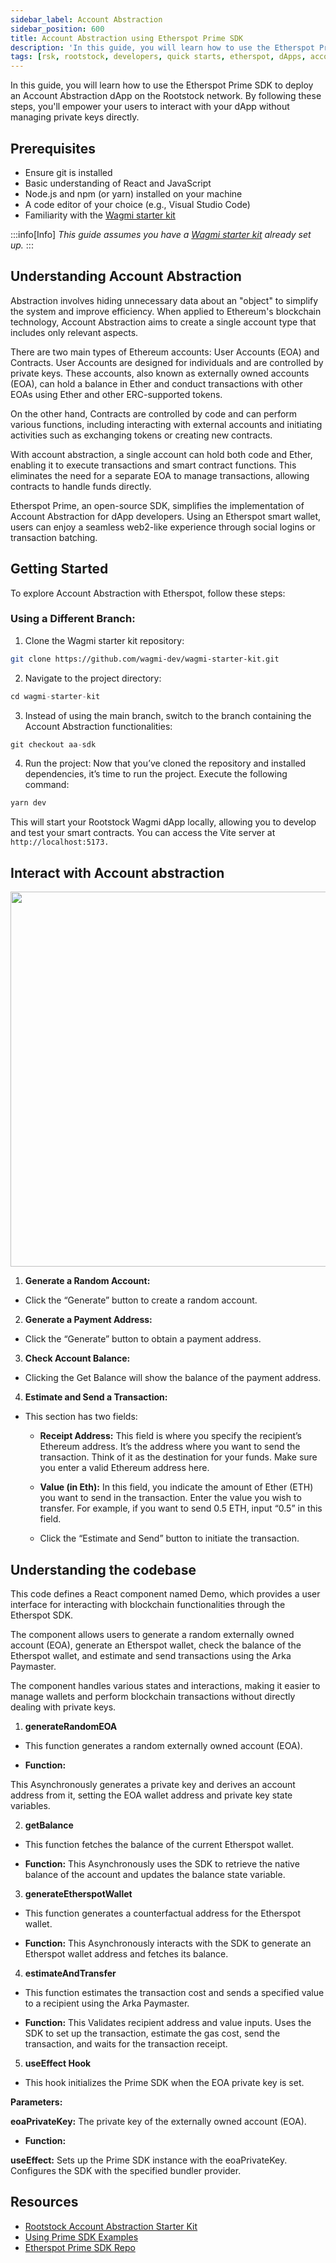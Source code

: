```yaml
---
sidebar_label: Account Abstraction
sidebar_position: 600
title: Account Abstraction using Etherspot Prime SDK
description: 'In this guide, you will learn how to use the Etherspot Prime SDK to deploy an Account Abstraction dApp on the Rootstock network. By following these steps, you will empower your users to interact with your dApp without managing private keys directly.'
tags: [rsk, rootstock, developers, quick starts, etherspot, dApps, account abstraction]
---
```


In this guide, you will learn how to use the Etherspot Prime SDK to deploy an Account Abstraction dApp on the Rootstock network. 
By following these steps, you'll empower your users to interact with your dApp without managing private keys directly.

## Prerequisites

- Ensure git is installed
- Basic understanding of React and JavaScript
- Node.js and npm (or yarn) installed on your machine
- A code editor of your choice (e.g., Visual Studio Code)
- Familiarity with the [Wagmi starter kit](https://github.com/rsksmart/rsk-wagmi-starter-kit/tree/aa-sdk)

:::info[Info]
*This guide assumes you have a [Wagmi starter kit](https://github.com/rsksmart/rsk-wagmi-starter-kit/tree/aa-sdk) already set up.*
:::

## Understanding Account Abstraction

Abstraction involves hiding unnecessary data about an "object" to simplify the system and improve efficiency. When applied to Ethereum's blockchain technology, Account Abstraction aims to create a single account type that includes only relevant aspects.

There are two main types of Ethereum accounts: User Accounts (EOA) and Contracts. User Accounts are designed for individuals and are controlled by private keys. These accounts, also known as externally owned accounts (EOA), can hold a balance in Ether and conduct transactions with other EOAs using Ether and other ERC-supported tokens.

On the other hand, Contracts are controlled by code and can perform various functions, including interacting with external accounts and initiating activities such as exchanging tokens or creating new contracts.

With account abstraction, a single account can hold both code and Ether, enabling it to execute transactions and smart contract functions. This eliminates the need for a separate EOA to manage transactions, allowing contracts to handle funds directly.

Etherspot Prime, an open-source SDK, simplifies the implementation of Account Abstraction for dApp developers. Using an Etherspot smart wallet, users can enjoy a seamless web2-like experience through social logins or transaction batching.

## Getting Started

To explore Account Abstraction with Etherspot, follow these steps:

### Using a Different Branch:

1. Clone the Wagmi starter kit repository:

```sh
git clone https://github.com/wagmi-dev/wagmi-starter-kit.git
```

2. Navigate to the project directory:

```javascript
cd wagmi-starter-kit
```

3. Instead of using the main branch, switch to the branch containing the Account Abstraction functionalities:

```javascript
git checkout aa-sdk  
```

4. Run the project:
Now that you’ve cloned the repository and installed dependencies, it’s time to run the project. Execute the following command:

```javascript
yarn dev
```

This will start your Rootstock Wagmi dApp locally, allowing you to develop and test your smart contracts. You can access the Vite server at `http://localhost:5173.`

## Interact with Account abstraction
<img src="/img/resources/rootstock-metamask/accountabstraction.png"  width="800" height="600"/>

1. **Generate a Random Account:**
- Click the “Generate” button to create a random account.

2. **Generate a Payment Address:**
- Click the “Generate” button to obtain a payment address.

3. **Check Account Balance:**
- Clicking the Get Balance will show the balance of the payment address.

4. **Estimate and Send a Transaction:**
- This section has two fields:
    - **Receipt Address:** This field is where you specify the recipient’s Ethereum address. It’s the address where you want to send the transaction. Think of it as the destination for your funds. Make sure you enter a valid Ethereum address here.

    - **Value (in Eth):** In this field, you indicate the amount of Ether (ETH) you want to send in the transaction. Enter the value you wish to transfer. For example, if you want to send 0.5 ETH, input “0.5” in this field.

    - Click the “Estimate and Send” button to initiate the transaction.

## Understanding the codebase

This code defines a React component named Demo, which provides a user interface for interacting with blockchain functionalities through the Etherspot SDK. 

The component allows users to generate a random externally owned account (EOA), generate an Etherspot wallet, check the balance of the Etherspot wallet, and estimate and send transactions using the Arka Paymaster. 

The component handles various states and interactions, making it easier to manage wallets and perform blockchain transactions without directly dealing with private keys.

1. **generateRandomEOA**
  
- This function generates a random externally owned account (EOA).

- **Function:**

This Asynchronously generates a private key and derives an account address from it, setting the EOA wallet address and private key state variables.

2. **getBalance**
   
- This function fetches the balance of the current Etherspot wallet.

- **Function:**
This Asynchronously uses the SDK to retrieve the native balance of the account and updates the balance state variable.

3. **generateEtherspotWallet**

- This function generates a counterfactual address for the Etherspot wallet.

- **Function:**
    This Asynchronously interacts with the SDK to generate an Etherspot wallet address and fetches its balance.

4. **estimateAndTransfer**

- This function estimates the transaction cost and sends a specified value to a recipient using the Arka Paymaster.

- **Function:**
This Validates recipient address and value inputs.
Uses the SDK to set up the transaction, estimate the gas cost, send the transaction, and waits for the transaction receipt.

5. **useEffect Hook**
      
- This hook initializes the Prime SDK when the EOA private key is set.

**Parameters:**

**eoaPrivateKey:** The private key of the externally owned account (EOA).

- **Function:**

**useEffect:**
Sets up the Prime SDK instance with the eoaPrivateKey.
Configures the SDK with the specified bundler provider.

## Resources

- [Rootstock Account Abstraction Starter Kit](https://github.com/wagmi-dev/wagmi-starter-kit.git)
- [Using Prime SDK Examples](https://etherspot.fyi/prime-sdk/examples/intro)
- [Etherspot Prime SDK Repo](https://github.com/etherspot/etherspot-prime-sdk/)
